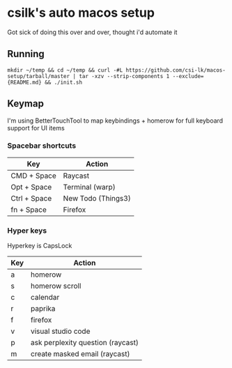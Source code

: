 # csilk's auto macos setup

Got sick of doing this over and over, thought i'd automate it

## Running

```
mkdir ~/temp && cd ~/temp && curl -#L https://github.com/csi-lk/macos-setup/tarball/master | tar -xzv --strip-components 1 --exclude={README.md} && ./init.sh
```

## Keymap

I'm using BetterTouchTool to map keybindings + homerow for full keyboard support for UI items

### Spacebar shortcuts

| Key          | Action             |
| ------------ | ------------------ |
| CMD + Space  | Raycast            |
| Opt + Space  | Terminal (warp)    |
| Ctrl + Space | New Todo (Things3) |
| fn + Space   | Firefox            |

### Hyper keys

Hyperkey is CapsLock

| Key | Action                            |
| --- | --------------------------------- |
| a   | homerow                           |
| s   | homerow scroll                    |
| c   | calendar                          |
| r   | paprika                           |
| f   | firefox                           |
| v   | visual studio code                |
| p   | ask perplexity question (raycast) |
| m   | create masked email (raycast)     |
